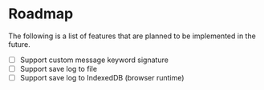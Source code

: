 # Roadmap

The following is a list of features that are planned to be implemented in the future.

- [ ] Support custom message keyword signature
- [ ] Support save log to file
- [ ] Support save log to IndexedDB (browser runtime)
